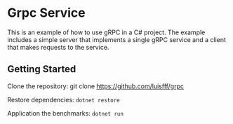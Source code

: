 # Grpc Service

This is an example of how to use gRPC in a C# project. The example includes a simple server that implements a single gRPC service and a client that makes requests to the service.

## Getting Started
Clone the repository: git clone https://github.com/luisfff/grpc

Restore dependencies: `dotnet restore`

Application the benchmarks: `dotnet run`
